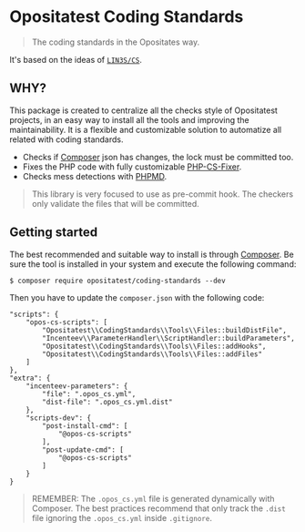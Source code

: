 # Opositatest Coding Standards
> The coding standards in the Opositates way.

It's based on the ideas of [`LIN3S/CS`](https://github.com/LIN3S/CS).

## WHY?
This package is created to centralize all the checks style of Opositatest projects, in an easy way to install all the tools
and improving the maintainability. It is a flexible and customizable solution to automatize all related with coding
standards.

* Checks if [Composer][2] json has changes, the lock must be committed too.
* Fixes the PHP code with fully customizable [PHP-CS-Fixer][3].
* Checks mess detections with [PHPMD][4].

> This library is very focused to use as pre-commit hook. The checkers only validate the files that will be committed.

## Getting started
The best recommended and suitable way to install is through [Composer][2]. Be sure the tool is installed in
your system and execute the following command:
```
$ composer require opositatest/coding-standards --dev
```
Then you have to update the `composer.json` with the following code:
```
"scripts": {
    "opos-cs-scripts": [
        "Opositatest\\CodingStandards\\Tools\\Files::buildDistFile",
        "Incenteev\\ParameterHandler\\ScriptHandler::buildParameters",
        "Opositatest\\CodingStandards\\Tools\\Files::addHooks",
        "Opositatest\\CodingStandards\\Tools\\Files::addFiles"
    ]
},
"extra": {
    "incenteev-parameters": {
        "file": ".opos_cs.yml",
        "dist-file": ".opos_cs.yml.dist"
    },
    "scripts-dev": {
        "post-install-cmd": [
            "@opos-cs-scripts"
        ],
        "post-update-cmd": [
            "@opos-cs-scripts"
        ]
    }
}
```

> REMEMBER: The `.opos_cs.yml` file is generated dynamically with Composer. The best practices recommend that only
track the `.dist` file ignoring the `.opos_cs.yml` inside `.gitignore`.

[1]: http://php.net/
[2]: https://getcomposer.org/
[3]: http://cs.sensiolabs.org/
[4]: http://phpmd.org/
